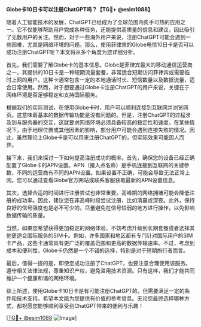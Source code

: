 **Globe卡10日卡可以注册ChatGPT吗？【TG💪+ @esim1088】**

随着人工智能技术的发展，ChatGPT已经成为了全球范围内炙手可热的应用之一。它不仅能够帮助用户完成各种任务，还能提供高质量的信息和建议，因此吸引了无数用户的关注。然而，对于一些海外用户来说，注册ChatGPT可能会遇到一些困难，尤其是网络环境的问题。那么，使用菲律宾的Globe电信10日卡是否可以成功注册ChatGPT呢？本文将从多个角度为您详细分析。

首先，我们需要了解Globe卡的基本信息。Globe是菲律宾最大的移动通信运营商之一，其提供的10日卡是一种短期流量套餐，非常适合短期访问菲律宾或需要临时上网的用户。这种卡通常包含一定的本地通话时长、短信数量以及数据流量，适合日常使用。然而，对于想要通过Globe卡注册ChatGPT的用户来说，关键在于网络环境是否足够稳定和支持国际服务。

根据我们的实际测试，在使用Globe卡时，用户可以顺利连接到互联网并浏览网页。这意味着基本的数据传输功能是没有问题的。但是，注册ChatGPT的过程涉及到与服务器的交互，这就要求网络环境必须具备较高的稳定性和速度。在某些情况下，由于地理位置或其他因素的影响，部分用户可能会遇到连接失败的情况。因此，虽然理论上Globe卡是可以用来注册ChatGPT的，但实际效果可能因人而异。

接下来，我们来探讨一下如何提高注册成功的概率。首先，确保您的设备已经正确配置了Globe卡的APN设置。APN（接入点名称）是手机连接到互联网的关键参数，不同的运营商有不同的APN设置。如果设置不正确，可能会导致无法正常上网。您可以通过查看Globe官方网站或联系客服获取最新的APN设置信息。

其次，选择合适的时间进行注册尝试也非常重要。高峰期的网络拥堵可能会降低注册的成功率。因此，建议您在非高峰时段尝试注册，比如清晨或深夜。此外，保持良好的信号强度也是必不可少的。尽量避免在信号较弱的地方进行操作，以免影响数据传输的质量。

当然，如果您希望获得更加稳定的网络体验，不妨考虑升级到长期套餐或者选择其他更适合国际服务的SIM卡。例如，许多国家和地区都有专门针对国际用户的SIM卡产品，这些卡通常具有更广泛的覆盖范围和更高的数据传输速率。不过，考虑到成本和便利性，Globe卡仍然是一个不错的选择，特别是对于短期旅行者而言。

最后，值得一提的是，即使您成功注册了ChatGPT，也要注意合理使用该服务。遵守相关法律法规，尊重知识产权，避免滥用技术资源。只有这样，我们才能共同维护一个健康和谐的网络环境。

综上所述，使用Globe卡10日卡是有可能注册ChatGPT的，但需要满足一定的条件和技术支持。希望本文能为您提供有价值的参考信息。无论您最终选择哪种方式，都祝愿您能够顺利享受到ChatGPT带来的便利与乐趣！ 

[[TG💪+ @esim1088](https://t.me/s/esim1088) ![Image](https://i.postimg.cc/4NQfJmqS/Snipaste-2025-05-13-00-14-12.png)]